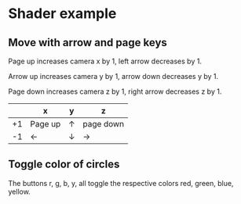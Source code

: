 # Shader example
## Move with arrow and page keys 
Page up increases camera x by 1, left arrow decreases by 1.

Arrow up increases camera y by 1, arrow down decreases y by 1.

Page down increases camera z by 1, right arrow decreases z by 1.


|    | x       | y | z
|----|---------|---|---
| +1 | Page up | ↑ | page down
| -1 | ←       | ↓ | →

## Toggle color of circles
The buttons r, g, b, y, all toggle the respective colors red, green, blue, yellow.
